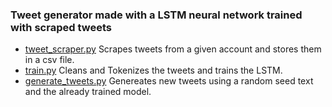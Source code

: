 ### Tweet generator made with a LSTM neural network trained with scraped tweets 

- [tweet_scraper.py](./tweet_scraper.py) Scrapes tweets from a given account and stores them in a csv file. 
- [train.py](./train.py) Cleans and Tokenizes the tweets and trains the LSTM.
- [generate_tweets.py](./generate_tweets.py) Genereates new tweets using a random seed text and the already trained model.

